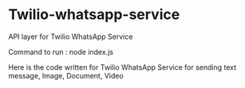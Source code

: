 # Twilio-whatsapp-service
API layer  for Twilio WhatsApp Service

Command to run : node index.js

Here is the code written for Twilio WhatsApp Service for sending text message, Image, Document, Video

